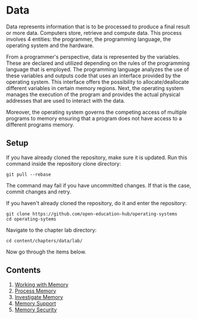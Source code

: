 # Data

Data represents information that is to be processed to produce a final result or more data.
Computers store, retrieve and compute data.
This process involves 4 entities: the programmer, the programming language, the operating system and the hardware.

From a programmer's perspective, data is represented by the variables.
These are declared and utilized depending on the rules of the programming language that is employed.
The programming language analyzes the use of these variables and outputs code that uses an interface provided by the operating system.
This interface offers the possibility to allocate/deallocate different variables in certain memory regions.
Next, the operating system manages the execution of the program and provides the actual physical addresses that are used to interact with the data.

Moreover, the operating system governs the competing access of multiple programs to memory ensuring that a program does not have access to a different programs memory.

## Setup

If you have already cloned the repository, make sure it is updated.
Run this command inside the repository clone directory:

```console
git pull --rebase
```

The command may fail if you have uncommitted changes.
If that is the case, commit changes and retry.

If you haven't already cloned the repository, do it and enter the repository:

```console
git clone https://github.com/open-education-hub/operating-systems
cd operating-sytems
```

Navigate to the chapter lab directory:

```console
cd content/chapters/data/lab/
```

Now go through the items below.

## Contents

1. [Working with Memory](working-memory.md)
1. [Process Memory](process-memory.md)
1. [Investigate Memory](investigate-memory.md)
1. [Memory Support](memory-support.md)
1. [Memory Security](memory-security.md)
